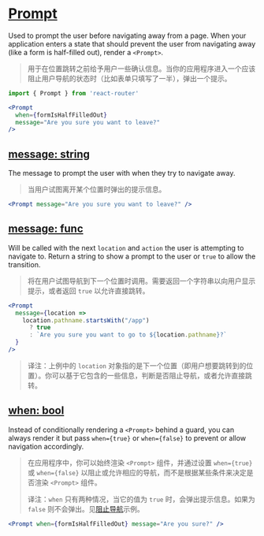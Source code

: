 # [Prompt](https://reacttraining.com/web/api/Prompt)

Used to prompt the user before navigating away from a page. When your application enters a state that should prevent the user from navigating away (like a form is half-filled out), render a `<Prompt>`.

> 用于在位置跳转之前给予用户一些确认信息。当你的应用程序进入一个应该阻止用户导航的状态时（比如表单只填写了一半），弹出一个提示。

```jsx
import { Prompt } from 'react-router'

<Prompt
  when={formIsHalfFilledOut}
  message="Are you sure you want to leave?"
/>
```

## [message: string](https://reacttraining.com/core/api/Prompt/message-string)

The message to prompt the user with when they try to navigate away.

> 当用户试图离开某个位置时弹出的提示信息。

```jsx
<Prompt message="Are you sure you want to leave?" />
```

## [message: func](https://reacttraining.com/core/api/Prompt/message-func)

Will be called with the next `location` and `action` the user is attempting to navigate to. Return a string to show a prompt to the user or `true` to allow the transition.

> 将在用户试图导航到下一个位置时调用。需要返回一个字符串以向用户显示提示，或者返回 `true` 以允许直接跳转。

```jsx
<Prompt
  message={location =>
    location.pathname.startsWith("/app")
      ? true
      : `Are you sure you want to go to ${location.pathname}?`
  }
/>
```

> 译注：上例中的 `location` 对象指的是下一个位置（即用户想要跳转到的位置）。你可以基于它包含的一些信息，判断是否阻止导航，或者允许直接跳转。

## [when: bool](https://reacttraining.com/core/api/Prompt/when-bool)

Instead of conditionally rendering a `<Prompt>` behind a guard, you can always render it but pass `when={true}` or `when={false}` to prevent or allow navigation accordingly.

> 在应用程序中，你可以始终渲染 `<Prompt>` 组件，并通过设置 `when={true}` 或 `when={false}` 以阻止或允许相应的导航，而不是根据某些条件来决定是否渲染 `<Prompt>` 组件。
>
> 译注：`when` 只有两种情况，当它的值为 `true` 时，会弹出提示信息。如果为 `false` 则不会弹出。见[阻止导航](https://reacttraining.com/react-router/web/example/preventing-transitions)示例。

```jsx
<Prompt when={formIsHalfFilledOut} message="Are you sure?" />
```